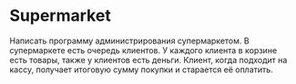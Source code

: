 # Supermarket
Написать программу администрирования супермаркетом.  В супермаркете есть очередь клиентов.  У каждого клиента в корзине есть товары, также у клиентов есть деньги.  Клиент, когда подходит на кассу, получает итоговую сумму покупки и старается её оплатить. 
